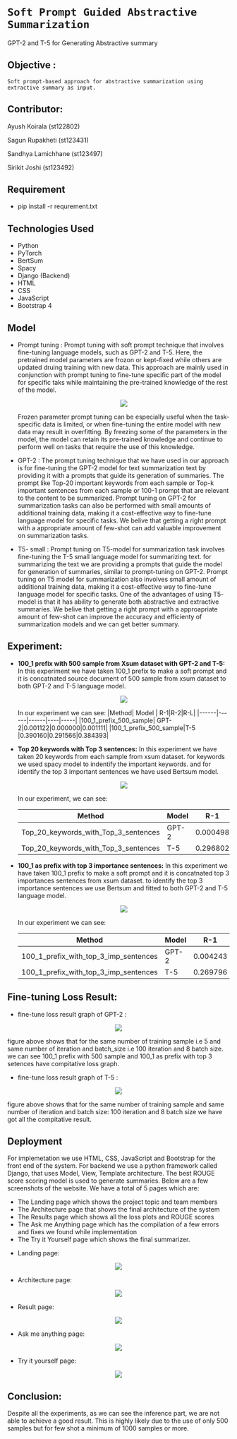 # `Soft Prompt Guided Abstractive Summarization`

GPT-2 and T-5 for Generating Abstractive summary


## Objective :
    Soft prompt-based approach for abstractive summarization using extractive summary as input.

## Contributor:

   Ayush Koirala       (st122802)

   Sagun Rupakheti     (st123431)

   Sandhya Lamichhane  (st123497)
   
   Sirikit Joshi       (st123492)

## Requirement
* pip install -r requrement.txt

## Technologies Used
* Python 
* PyTorch
* BertSum
* Spacy
* Django (Backend)
* HTML
* CSS
* JavaScript
* Bootstrap 4

## Model 

* Prompt tuning :
    Prompt tuning with soft prompt technique that involves fine-tuning language models, such as GPT-2 and T-5. Here, the pretrained model parameters are frozon or kept-fixed while others are updated druing training with new data.  This approach are mainly used in conjunction with prompt tuning to fine-tune specific part of the model for specific taks while maintaining the pre-trained knowledge of the rest of the model. 
    <p align="center"><img src="Figure/prompt-tuning.png"></p>
    Frozen parameter prompt tuning can be especially useful when the task-specific data is limited, or when fine-tuning the entire model with new data may result in overfitting. By freezing some of the parameters in the model, the model can retain its pre-trained knowledge and continue to perform well on tasks that require the use of this knowledge.

* GPT-2 :
    The prompt tuning technique that we have used in our approach is for fine-tuning the GPT-2 model for text summarization text by providing it with a prompts that guide its generation of summaries. The prompt like Top-20 important keywords from each sample or Top-k important sentences from each sample or 100-1 prompt that are relevant to the content to be summarized.
    Prompt tuning on GPT-2 for summarization tasks can also be performed with small amounts of additional training data, making it a cost-effective way to fine-tune language model for specific tasks. We belive that getting a right prompt with a appropriate amount of few-shot can add valuable improvement on summarization tasks.

* T5- small :
    Prompt tuning on T5-model for summarization task involves fine-tuning the T-5 small language model for summarizing text. for summarizing the text we are providing a prompts that guide the model for generation of summaries, similar to prompt-tuning on GPT-2.
    Prompt tuning on T5 model for summarization also involves small amount of additional training data, making it a cost-effective way to fine-tune language model for specific tasks. One of the advantages of using T5- model is that it has ability to generate both abstractive and extractive summaries. We belive that getting a right prompt with a approapriate amount of few-shot can improve the accuracy and efficienty of summarization models and we can get better summary.

## Experiment:

* <B>100_1 prefix with 500 sample from Xsum dataset with GPT-2 and T-5:</B>
    In this experiment we have taken 100_1 prefix to make a soft prompt and it is concatnated source document of 500 sample from xsum dataset to both GPT-2 and T-5 language model.
    <p align="center"><img src="Figure/100_1_prompt_500_sample.png"></p>
    
    In our experiment we can see:
    |Method| Model | R-1|R-2|R-L|
    |------|------|------|----|-----|
    |100_1_prefix_500_sample| GPT-2|0.001122|0.000000|0.001111|
    |100_1_prefix_500_sample|T-5 |0.390160|0.291566|0.384393|

* <B>Top 20 keywords with Top 3 sentences:</B>
    In this experiment we have taken 20 keywords from each sample from xsum dataset. for keywords we used spacy model to indentify the important keywords. and for identify the top 3 important sentences we have used Bertsum model. 
    <p align="center"><img src="Figure/Top_20_keywrods_3_sentences.png"></p>
    In our experiment, we can see:

    |Method| Model | R-1|R-2|R-L|
    |------|------|------|----|-----|
    |Top_20_keywords_with_Top_3_sentences| GPT-2|0.000498|0.000000|0.000498|
    |Top_20_keywords_with_Top_3_sentences|T-5 |0.296802|0.172295|0.289835|


* <B>100_1 as prefix with top 3 importance sentences:</B>
    In this experiment we have taken 100_1 prefix to make a soft prompt and it is concatnated top 3 importances sentences  from xsum dataset. to identify the top 3 importance sentences we use Bertsum and fitted to both GPT-2 and T-5 language model.
    <p align="center"><img src="Figure/100_1_prefix_3_imp_sentences.png"></p>
    In our experiment we can see:

    |Method| Model | R-1|R-2|R-L|
    |------|------|------|----|-----|
    |100_1_prefix_with_top_3_imp_sentences| GPT-2|0.004243|0.000000|0.004243|
    |100_1_prefix_with_top_3_imp_sentences|T-5 |0.269796|0.154264|0.260666|

## Fine-tuning Loss Result:
* fine-tune loss result graph of GPT-2 :
<p align="center"><img src="Figure/Fine-tune-loss.png"></p>

figure above shows that for the same number of training sample i.e 5 and same number of iteration and batch_size i.e 100 iteration and 8 batch size. we can see 100_1 prefix with 500 sample and 100_1 as prefix with top 3 setences have compitative loss graph.

* fine-tune loss result graph of T-5 :
<p align="center"><img src="Figure/fine-tune-loss-t5.png"></p>

figure above shows that for the same number of training sample and same number of iteration and batch size: 100 iteration and 8 batch size we have got all the compitative result.

## Deployment

For implemetation we use HTML, CSS, JavaScript and Bootstrap for the front end of the system. For backend we use a python framework called Django, that uses Model, View, Template architecture. The best ROUGE score scoring model is used to generate summaries. Below are a few screenshots of the website. We have a total of 5 pages which are:

- The Landing page which shows the project topic and team members
- The Architecture page that shows the final architecture of the system
- The Results page which shows all the loss plots and ROUGE scores
- The Ask me Anything page which has the compilation of a few errors and fixes we found while implementation
- The Try it Yourself page which shows the final summarizer.


* Landing page:
<p align="center"><img src="Figure/landing.png"></p>

* Architecture page:
<p align="center"><img src="Figure/architecture.png"></p>

* Result page:
<p align="center"><img src="Figure/results.png"></p>

* Ask me anything page:
<p align="center"><img src="Figure/askmeanything.png"></p>

* Try it yourself page:
<p align="center"><img src="Figure/tryityourself.png"></p>

## Conclusion:

Despite all the experiments, as we can see the inference part, we are not able to achieve a good result. This is highly likely due to the use of only 500 samples but for few shot a minimum of 1000 samples or more.  


